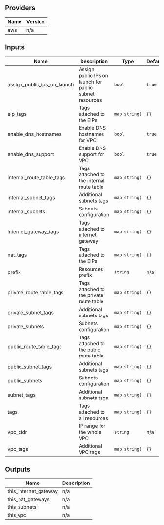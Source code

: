 ## Providers

| Name | Version |
|------|---------|
| aws | n/a |

## Inputs

| Name | Description | Type | Default | Required |
|------|-------------|------|---------|:-----:|
| assign\_public\_ips\_on\_launch | Assign public IPs on launch for public subnet resources | `bool` | `true` | no |
| eip\_tags | Tags attached to the EIPs | `map(string)` | `{}` | no |
| enable\_dns\_hostnames | Enable DNS hostnames for VPC | `bool` | `true` | no |
| enable\_dns\_support | Enable DNS support for VPC | `bool` | `true` | no |
| internal\_route\_table\_tags | Tags attached to the internal route table | `map(string)` | `{}` | no |
| internal\_subnet\_tags | Additional subnets tags | `map(string)` | `{}` | no |
| internal\_subnets | Subnets configuration | `map(string)` | `{}` | no |
| internet\_gateway\_tags | Tags attached to internet gateway | `map(string)` | `{}` | no |
| nat\_tags | Tags attached to the EIPs | `map(string)` | `{}` | no |
| prefix | Resources prefix | `string` | n/a | yes |
| private\_route\_table\_tags | Tags attached to the private route table | `map(string)` | `{}` | no |
| private\_subnet\_tags | Additional subnets tags | `map(string)` | `{}` | no |
| private\_subnets | Subnets configuration | `map(string)` | `{}` | no |
| public\_route\_table\_tags | Tags attached to the pubic route table | `map(string)` | `{}` | no |
| public\_subnet\_tags | Additional subnets tags | `map(string)` | `{}` | no |
| public\_subnets | Subnets configuration | `map(string)` | `{}` | no |
| subnet\_tags | Additional subnets tags | `map(string)` | `{}` | no |
| tags | Tags attached to all resources | `map(string)` | `{}` | no |
| vpc\_cidr | IP range for the whole VPC | `string` | n/a | yes |
| vpc\_tags | Additional VPC tags | `map(string)` | `{}` | no |

## Outputs

| Name | Description |
|------|-------------|
| this\_internet\_gateway | n/a |
| this\_nat\_gateways | n/a |
| this\_subnets | n/a |
| this\_vpc | n/a |

